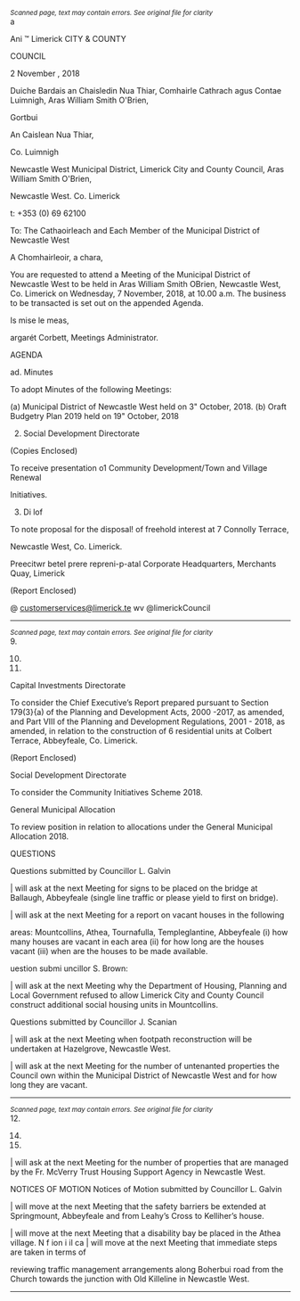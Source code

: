 *<small>Scanned page, text may contain errors. See original file for clarity</small>*  
a

Ani ™
Limerick
CITY & COUNTY

COUNCIL

2 November , 2018

Duiche Bardais an Chaisledin Nua Thiar,
Comhairle Cathrach agus Contae Luimnigh,
Aras William Smith O'Brien,

Gortbui

An Caislean Nua Thiar,

Co. Luimnigh

Newcastle West Municipal District,
Limerick City and County Council,
Aras William Smith O'Brien,

Newcastle West.
Co. Limerick

t: +353 (0) 69 62100

To: The Cathaoirleach and Each Member of the Municipal District of Newcastle West

A Chomhairleoir, a chara,

You are requested to attend a Meeting of the Municipal District of Newcastle West to be held
in Aras William Smith OBrien, Newcastle West, Co. Limerick on Wednesday, 7 November,
2018, at 10.00 a.m. The business to be transacted is set out on the appended Agenda.

Is mise le meas,

argarét Corbett,
Meetings Administrator.

AGENDA

ad. Minutes

To adopt Minutes of the following Meetings:

(a) Municipal District of Newcastle West held on 3" October, 2018.
(b) Oraft Budgetry Plan 2019 held on 19" October, 2018

2. Social Development Directorate

(Copies Enclosed)

To receive presentation o1 Community Development/Town and Village Renewal

Initiatives.

3. Di lof

To note proposal for the disposal! of freehold interest at 7 Connolly Terrace,

Newcastle West, Co. Limerick.

Preecitwr betel prere repreni-p-atal
Corporate Headquarters, Merchants Quay, Limerick

(Report Enclosed)

@ customerservices@limerick.te
wv @limerickCouncil

---
*<small>Scanned page, text may contain errors. See original file for clarity</small>*  
9.

10.

11.

Capital Investments Directorate

To consider the Chief Executive’s Report prepared pursuant to Section 179(3}{a) of
the Planning and Development Acts, 2000 -2017, as amended, and Part VIII of the
Planning and Development Regulations, 2001 - 2018, as amended, in relation to the
construction of 6 residential units at Colbert Terrace, Abbeyfeale, Co. Limerick.

(Report Enclosed)

Social Development Directorate

To consider the Community Initiatives Scheme 2018.

General Municipal Allocation

To review position in relation to allocations under the General Municipal Allocation
2018.

QUESTIONS

Questions submitted by Councillor L. Galvin

| will ask at the next Meeting for signs to be placed on the bridge at Ballaugh,
Abbeyfeale (single line traffic or please yield to first on bridge).

| will ask at the next Meeting for a report on vacant houses in the following

areas: Mountcollins, Athea, Tournafulla, Templeglantine, Abbeyfeale (i) how many
houses are vacant in each area (ii) for how long are the houses vacant (iii) when are
the houses to be made available.

uestion submi uncillor S. Brown:

| will ask at the next Meeting why the Department of Housing, Planning and Local
Government refused to allow Limerick City and County Council construct additional
social housing units in Mountcollins.

Questions submitted by Councillor J. Scanian

| will ask at the next Meeting when footpath reconstruction will be undertaken at
Hazelgrove, Newcastle West.

| will ask at the next Meeting for the number of untenanted properties the Council
own within the Municipal District of Newcastle West and for how long they are vacant.

---
*<small>Scanned page, text may contain errors. See original file for clarity</small>*  
12.

14.

15.

| will ask at the next Meeting for the number of properties that are managed by the
Fr. McVerry Trust Housing Support Agency in Newcastle West.

NOTICES OF MOTION
Notices of Motion submitted by Councillor L. Galvin

| will move at the next Meeting that the safety barriers be extended at Springmount,
Abbeyfeale and from Leahy’s Cross to Kelliher’s house.

| will move at the next Meeting that a disability bay be placed in the Athea village.
N f ion i il ca
| will move at the next Meeting that immediate steps are taken in terms of

reviewing traffic management arrangements along Boherbui road from the Church
towards the junction with Old Killeline in Newcastle West.

---
